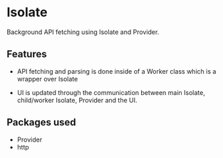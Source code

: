 # Isolate

Background API fetching using Isolate and Provider.

## Features

-   API fetching and parsing is done inside of a Worker class which is a wrapper over Isolate

-   UI is updated through the communication between main Isolate, child/worker Isolate, Provider and the UI.

## Packages used

-   Provider
-   http
